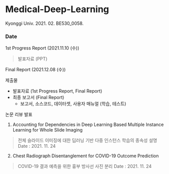 # Medical-Deep-Learning
Kyonggi Univ. 2021. 02. BE530_0058.

### Date

1st Progress Report (2021.11.10 (수))
> 발표자료 (PPT)

Final Report (2021.12.08 (수))

제출물

- 발표자료  (1st Progress Report, Final Report)
- 최종  보고서  (Final Report)
  - 보고서, 소스코드, 데이터셋, 사용자  매뉴얼  (학습, 테스트)

논문 리뷰 발표

1. Accounting for Dependencies in Deep Learning Based Multiple Instance Learning for Whole Slide Imaging
> 전체 슬라이드 이미징에 대한 딥러닝 기반 다중 인스턴스 학습의 종속성 설명
> Date : 2021. 11. 24

2. Chest Radiograph Disentanglement for COVID-19 Outcome Prediction
> COVID-19 결과 예측을 위한 흉부 방사선 사진 분리
> Date : 2021. 11. 24
